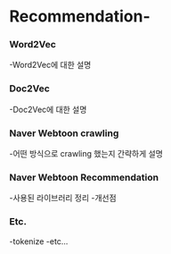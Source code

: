 # Recommendation-

### Word2Vec

-Word2Vec에 대한 설명

### Doc2Vec

-Doc2Vec에 대한 설명

### Naver Webtoon crawling

-어떤 방식으로 crawling 했는지 간략하게 설명

### Naver Webtoon Recommendation

-사용된 라이브러리 정리
-개선점

### Etc.

-tokenize
-etc...
